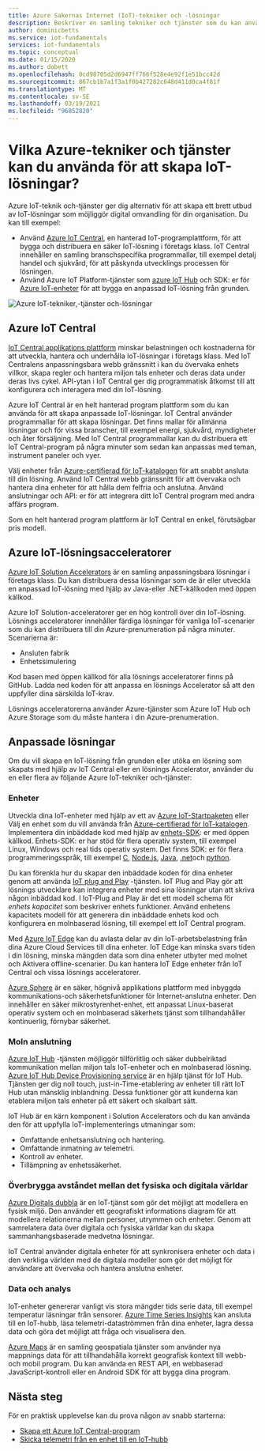 ```yaml
---
title: Azure Sakernas Internet (IoT)-tekniker och -lösningar
description: Beskriver en samling tekniker och tjänster som du kan använda för att bygga en Azure IoT-lösning.
author: dominicbetts
ms.service: iot-fundamentals
services: iot-fundamentals
ms.topic: conceptual
ms.date: 01/15/2020
ms.author: dobett
ms.openlocfilehash: 0cd98705d2d6947ff766f528e4e92f1e51bcc42d
ms.sourcegitcommit: 867cb1b7a1f3a1f0b427282c648d411d0ca4f81f
ms.translationtype: MT
ms.contentlocale: sv-SE
ms.lasthandoff: 03/19/2021
ms.locfileid: "96852820"
---
```

# <a name="what-azure-technologies-and-services-can-you-use-to-create-iot-solutions"></a>Vilka Azure-tekniker och tjänster kan du använda för att skapa IoT-lösningar?

Azure IoT-teknik och-tjänster ger dig alternativ för att skapa ett brett utbud av IoT-lösningar som möjliggör digital omvandling för din organisation. Du kan till exempel:

* Använd [Azure IoT Central](https://apps.azureiotcentral.com), en hanterad IoT-programplattform, för att bygga och distribuera en säker IoT-lösning i företags klass. IoT Central innehåller en samling branschspecifika programmallar, till exempel detalj handel och sjukvård, för att påskynda utvecklings processen för lösningen.
* Använd Azure IoT Platform-tjänster som [azure IoT Hub](../iot-hub/about-iot-hub.md) och SDK: er för [Azure IoT-enheter](../iot-hub/iot-hub-devguide-sdks.md) för att bygga en anpassad IoT-lösning från grunden.

![Azure IoT-tekniker,-tjänster och-lösningar](./media/iot-services-and-technologies/iot-technologies-services.png)

## <a name="azure-iot-central"></a>Azure IoT Central

[IoT Central applikations plattform](https://apps.azureiotcentral.com) minskar belastningen och kostnaderna för att utveckla, hantera och underhålla IoT-lösningar i företags klass. Med IoT Centralens anpassningsbara webb gränssnitt i kan du övervaka enhets villkor, skapa regler och hantera miljon tals enheter och deras data under deras livs cykel. API-ytan i IoT Central ger dig programmatisk åtkomst till att konfigurera och interagera med din IoT-lösning.

Azure IoT Central är en helt hanterad program plattform som du kan använda för att skapa anpassade IoT-lösningar. IoT Central använder programmallar för att skapa lösningar. Det finns mallar för allmänna lösningar och för vissa branscher, till exempel energi, sjukvård, myndigheter och åter försäljning. Med IoT Central programmallar kan du distribuera ett IoT Central-program på några minuter som sedan kan anpassas med teman, instrument paneler och vyer.

Välj enheter från [Azure-certifierad för IoT-katalogen](https://catalog.azureiotsolutions.com) för att snabbt ansluta till din lösning. Använd IoT Central webb gränssnitt för att övervaka och hantera dina enheter för att hålla dem felfria och anslutna. Använd anslutningar och API: er för att integrera ditt IoT Central program med andra affärs program.

Som en helt hanterad program plattform är IoT Central en enkel, förutsägbar pris modell.

## <a name="azure-iot-solution-accelerators"></a>Azure IoT-lösningsacceleratorer

[Azure IoT Solution Accelerators](https://www.azureiotsolutions.com) är en samling anpassningsbara lösningar i företags klass. Du kan distribuera dessa lösningar som de är eller utveckla en anpassad IoT-lösning med hjälp av Java-eller .NET-källkoden med öppen källkod.

Azure IoT Solution-acceleratorer ger en hög kontroll över din IoT-lösning. Lösnings acceleratorer innehåller färdiga lösningar för vanliga IoT-scenarier som du kan distribuera till din Azure-prenumeration på några minuter. Scenarierna är:

* Ansluten fabrik
* Enhetssimulering

Kod basen med öppen källkod för alla lösnings acceleratorer finns på GitHub. Ladda ned koden för att anpassa en lösnings Accelerator så att den uppfyller dina särskilda IoT-krav.

Lösnings acceleratorerna använder Azure-tjänster som Azure IoT Hub och Azure Storage som du måste hantera i din Azure-prenumeration.

## <a name="custom-solutions"></a>Anpassade lösningar

Om du vill skapa en IoT-lösning från grunden eller utöka en lösning som skapats med hjälp av IoT Central eller en lösnings Accelerator, använder du en eller flera av följande Azure IoT-tekniker och-tjänster:

### <a name="devices"></a>Enheter

Utveckla dina IoT-enheter med hjälp av ett av [Azure IoT-Startpaketen](https://catalog.azureiotsolutions.com/kits) eller Välj en enhet som du vill använda från [Azure-certifierad för IoT-katalogen](https://catalog.azureiotsolutions.com). Implementera din inbäddade kod med hjälp av [enhets-SDK](../iot-hub/iot-hub-devguide-sdks.md): er med öppen källkod. Enhets-SDK: er har stöd för flera operativ system, till exempel Linux, Windows och real tids operativ system. Det finns SDK: er för flera programmeringsspråk, till exempel [C](https://github.com/Azure/azure-iot-sdk-c), [Node.js](https://github.com/Azure/azure-iot-sdk-node), [Java](https://github.com/Azure/azure-iot-sdk-java), [.net](https://github.com/Azure/azure-iot-sdk-csharp)och [python](https://github.com/Azure/azure-iot-sdk-python).

Du kan förenkla hur du skapar den inbäddade koden för dina enheter genom att använda [IoT plug and Play](../iot-pnp/overview-iot-plug-and-play.md) -tjänsten. IoT Plug and Play gör att lösnings utvecklare kan integrera enheter med sina lösningar utan att skriva någon inbäddad kod. I IoT-Plug and Play är det ett modell schema för _enhets kapacitet_ som beskriver enhets funktioner. Använd enhetens kapacitets modell för att generera din inbäddade enhets kod och konfigurera en molnbaserad lösning, till exempel ett IoT Central program.

Med [Azure IoT Edge](../iot-edge/about-iot-edge.md) kan du avlasta delar av din IoT-arbetsbelastning från dina Azure Cloud Services till dina enheter. IoT Edge kan minska svars tiden i din lösning, minska mängden data som dina enheter utbyter med molnet och Aktivera offline-scenarier. Du kan hantera IoT Edge enheter från IoT Central och vissa lösnings acceleratorer.

[Azure Sphere](/azure-sphere/product-overview/what-is-azure-sphere) är en säker, högnivå applikations plattform med inbyggda kommunikations-och säkerhetsfunktioner för Internet-anslutna enheter. Den innehåller en säker mikrostyrenhet-enhet, ett anpassat Linux-baserat operativ system och en molnbaserad säkerhets tjänst som tillhandahåller kontinuerlig, förnybar säkerhet.

### <a name="cloud-connectivity"></a>Moln anslutning

[Azure IoT Hub](../iot-hub/about-iot-hub.md) -tjänsten möjliggör tillförlitlig och säker dubbelriktad kommunikation mellan miljon tals IoT-enheter och en molnbaserad lösning. [Azure IoT Hub Device Provisioning service](../iot-dps/about-iot-dps.md) är en hjälp tjänst för IoT Hub. Tjänsten ger dig noll touch, just-in-Time-etablering av enheter till rätt IoT Hub utan mänsklig inblandning. Dessa funktioner gör att kunderna kan etablera miljon tals enheter på ett säkert och skalbart sätt.

IoT Hub är en kärn komponent i Solution Accelerators och du kan använda den för att uppfylla IoT-implementerings utmaningar som:

* Omfattande enhetsanslutning och hantering.
* Omfattande inmatning av telemetri.
* Kontroll av enheter.
* Tillämpning av enhetssäkerhet.

### <a name="bridging-the-gap-between-the-physical-and-digital-worlds"></a>Överbrygga avståndet mellan det fysiska och digitala världar

[Azure Digitals dubbla](../digital-twins/overview.md) är en IoT-tjänst som gör det möjligt att modellera en fysisk miljö. Den använder ett geografiskt informations diagram för att modellera relationerna mellan personer, utrymmen och enheter. Genom att samrelatera data över digitala och fysiska världar kan du skapa sammanhangsbaserade medvetna lösningar.

IoT Central använder digitala enheter för att synkronisera enheter och data i den verkliga världen med de digitala modeller som gör det möjligt för användare att övervaka och hantera anslutna enheter.

### <a name="data-and-analytics"></a>Data och analys

IoT-enheter genererar vanligt vis stora mängder tids serie data, till exempel temperatur läsningar från sensorer. [Azure Time Series Insights](../time-series-insights/time-series-insights-overview.md) kan ansluta till en IoT-hubb, läsa telemetri-dataströmmen från dina enheter, lagra dessa data och göra det möjligt att fråga och visualisera den.

[Azure Maps](../azure-maps/index.yml) är en samling geospatiala tjänster som använder nya mappnings data för att tillhandahålla korrekt geografisk kontext till webb-och mobil program. Du kan använda en REST API, en webbaserad JavaScript-kontroll eller en Android SDK för att bygga dina program.

## <a name="next-steps"></a>Nästa steg

För en praktisk upplevelse kan du prova någon av snabb starterna:

- [Skapa ett Azure IoT Central-program](../iot-central/core/quick-deploy-iot-central.md)
- [Skicka telemetri från en enhet till en IoT-hubb](../iot-hub/quickstart-send-telemetry-cli.md)
